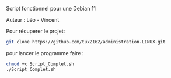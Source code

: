 Script fonctionnel pour une Debian 11

Auteur : Léo - Vincent

Pour récuperer le projet: 

```bash
git clone https://github.com/tux2162/administration-LINUX.git
```

pour lancer le programme faire :

```bash
chmod +x Script_Complet.sh
./Script_Complet.sh
```
